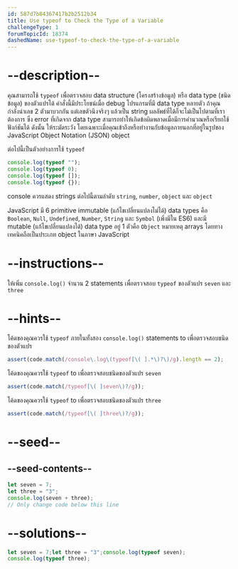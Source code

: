 ```yaml
---
id: 587d7b84367417b2b2512b34
title: Use typeof to Check the Type of a Variable
challengeType: 1
forumTopicId: 18374
dashedName: use-typeof-to-check-the-type-of-a-variable
---
```


# --description--


คุณสามารถใช้ `typeof` เพื่อตรวจสอบ data structure (โครงสร้างข้อมูล) หรือ data type (ชนิดข้อมูล) ของตัวแปรได้ คำสั่งนี้มีประโยชน์เมื่อ debug โปรแกรมที่มี data type หลายตัว ถ้าคุณกำลังนำเลข 2 ตัวมาบวกกัน แต่เลขตัวนึงจริงๆ แล้วเป็น string ผลลัพธ์ที่ได้ก็จะไม่เป็นไปตามที่เราต้องการ ซึ่ง error ที่เกิดจาก data type สามารถทำให้เกิดข้อผิดพลาดเมื่อมีการคำนวณหรือเรียกใช้ฟังก์ชันได้ ดังนั้น ให้ระมัดระวัง โดยเฉพาะเมื่อคุณเข้าถึงหรือทำงานกับข้อมูลภายนอกที่อยู่ในรูปของ JavaScript Object Notation (JSON) object

ต่อไปนี้เป็นตัวอย่างการใช้ `typeof`

```js
console.log(typeof "");
console.log(typeof 0);
console.log(typeof []);
console.log(typeof {});
```

console ควรแสดง strings ต่อไปนี้ตามลำดับ `string`, `number`, `object` และ `object`

JavaScript มี 6 primitive immutable (แก้ไขเปลี่ยนแปลงไม่ได้) data types คือ `Boolean`, `Null`, `Undefined`, `Number`, `String` และ `Symbol` (เพิ่งมีใน ES6) และมี mutable (แก้ไขเปลี่ยนแปลงได้) data type อยู่ 1 ตัวคือ `Object` 
หมายเหตุ  arrays โดยทางเทคนิคถือเป็นประเภท object ในภาษา JavaScript  

# --instructions--

ให้เพิ่ม `console.log()` จำนวน 2 statements เพื่อตรวจสอบ `typeof` ของตัวแปร `seven` และ `three`

# --hints--

โค้ดของคุณควรใช้ `typeof` ภายในทั้งสอง `console.log()` statements to เพื่อตรวจสอบชนิดของตัวแปร

```js
assert(code.match(/console\.log\(typeof[\( ].*\)?\)/g).length == 2);
```

โค้ดของคุณควรใช้ `typeof` to เพื่อตรวจสอบชนิดของตัวแปร `seven`

```js
assert(code.match(/typeof[\( ]seven\)?/g));
```

โค้ดของคุณควรใช้ `typeof` to เพื่อตรวจสอบชนิดของตัวแปร `three`

```js
assert(code.match(/typeof[\( ]three\)?/g));
```

# --seed--

## --seed-contents--

```js
let seven = 7;
let three = "3";
console.log(seven + three);
// Only change code below this line
```

# --solutions--

```js
let seven = 7;let three = "3";console.log(typeof seven);
console.log(typeof three);
```
